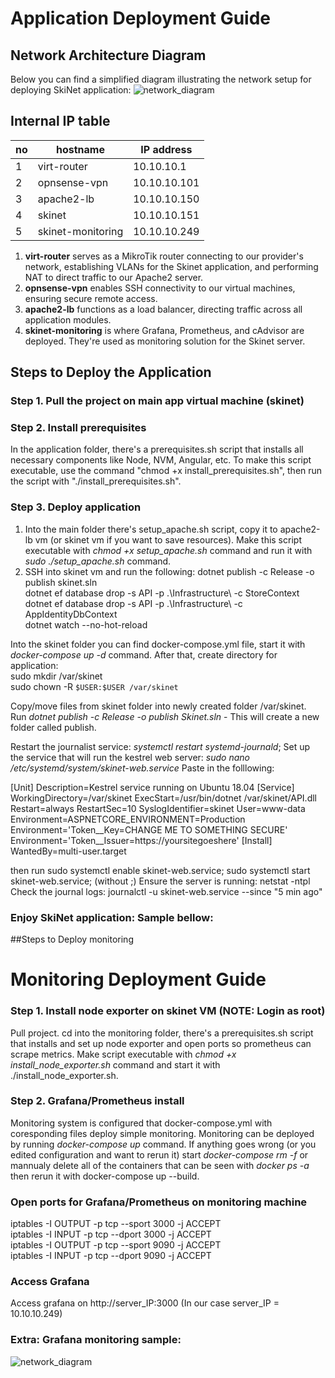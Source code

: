 # **Application Deployment Guide**

## Network Architecture Diagram
Below you can find a simplified diagram illustrating the network setup for deploying SkiNet application:
![network_diagram](https://gitlab.com/pesicgroup/skinet/-/raw/main/Screenshot_2024-07-07_164744.png?raw=true)

## Internal IP table

| no | hostname | IP address |
|-| -- | ------ |
|1| virt-router | 10.10.10.1 |
|2| opnsense-vpn | 10.10.10.101 |
|3| apache2-lb | 10.10.10.150 |
|4| skinet | 10.10.10.151 |
|5| skinet-monitoring | 10.10.10.249 |

1. **virt-router** serves as a MikroTik router connecting to our provider's network, establishing VLANs for the Skinet application, and performing NAT to direct traffic to our Apache2 server.
2. **opnsense-vpn** enables SSH connectivity to our virtual machines, ensuring secure remote access.
3. **apache2-lb** functions as a load balancer, directing traffic across all application modules.
4. **skinet-monitoring** is where Grafana, Prometheus, and cAdvisor are deployed. They're used as monitoring solution for the Skinet server.

## Steps to Deploy the Application
### Step 1. Pull the project on main app virtual machine (skinet)
### Step 2. Install prerequisites
In the application folder, there's a prerequisites.sh script that installs all necessary components like Node, NVM, Angular, etc. To make this script executable, use the command "chmod +x install_prerequisites.sh", then run the script with "./install_prerequisites.sh".
### Step 3. Deploy application
1. Into the main folder there's setup_apache.sh script, copy it to apache2-lb vm (or skinet vm if you want to save resources). Make this script executable with _chmod +x setup_apache.sh_ command and run it with _sudo ./setup_apache.sh_ command.
2. SSH into skinet vm and run the following:
dotnet publish -c Release -o publish skinet.sln  
dotnet ef database drop -s API -p .\Infrastructure\ -c StoreContext  
dotnet ef database drop -s API -p .\Infrastructure\ -c AppIdentityDbContext  
dotnet watch --no-hot-reload

Into the skinet folder you can find docker-compose.yml file, start it with _docker-compose up -d_ command.
After that, create directory for application:  
sudo mkdir /var/skinet  
sudo chown -R `$USER:$USER /var/skinet`  

Copy/move files from skinet folder into newly created folder /var/skinet.  
Run _dotnet publish -c Release -o publish Skinet.sln_ - This will create a new folder called publish.

Restart the journalist service: _systemctl restart systemd-journald_;
Set up the service that will run the kestrel web server: _sudo nano /etc/systemd/system/skinet-web.service_
Paste in the folllowing:

[Unit]
Description=Kestrel service running on Ubuntu 18.04
[Service]
WorkingDirectory=/var/skinet
ExecStart=/usr/bin/dotnet /var/skinet/API.dll
Restart=always
RestartSec=10
SyslogIdentifier=skinet
User=www-data
Environment=ASPNETCORE_ENVIRONMENT=Production
Environment='Token__Key=CHANGE ME TO SOMETHING SECURE'
Environment='Token__Issuer=https://yoursitegoeshere'
[Install]
WantedBy=multi-user.target

then run sudo systemctl enable skinet-web.service; sudo systemctl start skinet-web.service; (without ;)
Ensure the server is running: netstat -ntpl
Check the journal logs: journalctl -u skinet-web.service --since "5 min ago"

### Enjoy SkiNet application: Sample bellow:


##Steps to Deploy monitoring

# **Monitoring Deployment Guide**
### Step 1. Install node exporter on skinet VM (NOTE: Login as root)
Pull project. cd into the monitoring folder, there's a prerequisites.sh script that installs and set up node exporter and open ports so prometheus can scrape metrics.
Make script executable with _chmod +x install_node_exporter.sh_ command and start it with ./install_node_exporter.sh.
### Step 2. Grafana/Prometheus install
Monitoring system is configured that docker-compose.yml with coresponding files deploy simple monitoring.
Monitoring can be deployed by running _docker-compose up_ command.
If anything goes wrong (or you edited configuration and want to rerun it) start _docker-compose rm -f_ or mannualy delete all of the containers that can be seen with _docker ps -a_ then rerun it with docker-compose up --build.
### Open ports for Grafana/Prometheus on monitoring machine
iptables -I OUTPUT -p tcp --sport 3000 -j ACCEPT  
iptables -I INPUT -p tcp --dport 3000 -j ACCEPT  
iptables -I OUTPUT -p tcp --sport 9090 -j ACCEPT  
iptables -I INPUT -p tcp --dport 9090 -j ACCEPT  
### Access Grafana
Access grafana on http://server_IP:3000 (In our case server_IP = 10.10.10.249)
### Extra: Grafana monitoring sample:
![network_diagram](https://gitlab.com/pesicgroup/skinet/-/raw/main/Screenshot_2024-07-07_195037.png?raw=true)